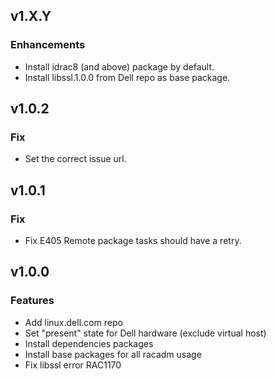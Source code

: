 ## v1.X.Y

### Enhancements
* Install idrac8 (and above) package by default.
* Install libssl.1.0.0 from Dell repo as base package.

## v1.0.2

### Fix

* Set the correct issue url.

## v1.0.1

### Fix
* Fix E405 Remote package tasks should have a retry.

## v1.0.0

### Features
* Add linux.dell.com repo
* Set "present" state for Dell hardware (exclude virtual host)
* Install dependencies packages
* Install base packages for all racadm usage
* Fix libssl error RAC1170
